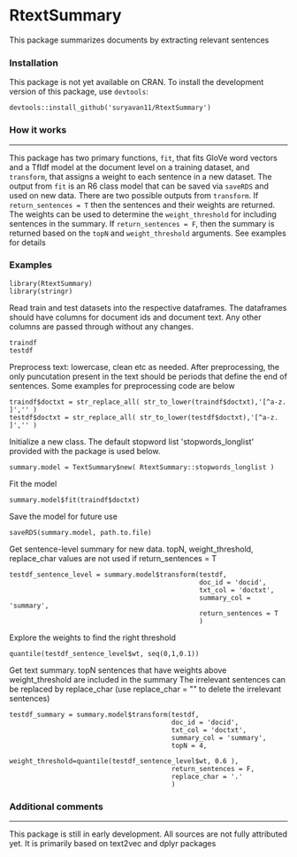 # RtextSummary
This package summarizes documents by extracting relevant sentences


### Installation

This package is not yet available on CRAN. To install the development version of this package, use `devtools`:

    devtools::install_github('suryavan11/RtextSummary')
    
### How it works
--------

This package has two primary functions, `fit`, that fits GloVe word vectors and a TfIdf model at the document level on a training dataset, and `transform`, that assigns a weight to each sentence in a new dataset. The output from `fit` is an R6 class model that can be saved via `saveRDS` and used on new data. There are two possible outputs from `transform`. If `return_sentences = T` then the sentences and their weights are returned. The weights can be used to determine the `weight_threshold` for including sentences in the summary. If `return_sentences = F`, then the summary is returned based on the `topN` and `weight_threshold` arguments. See examples for details

### Examples

    library(RtextSummary)
    library(stringr)
    
Read train and test datasets into the respective dataframes. 
The dataframes should have columns for document ids and document text. 
Any other columns are passed through without any changes.  

    traindf  
    testdf 
    
Preprocess text: lowercase, clean etc as needed. 
After preprocessing, the only puncutation present in the text should be periods that define the end of sentences.
Some examples for preprocessing code are below

    traindf$doctxt = str_replace_all( str_to_lower(traindf$doctxt),'[^a-z. ]','' )
    testdf$doctxt = str_replace_all( str_to_lower(testdf$doctxt),'[^a-z. ]','' )
    
Initialize a new class. The default stopword list 'stopwords_longlist' provided with the package is used below.

    summary.model = TextSummary$new( RtextSummary::stopwords_longlist )
    
Fit the model

    summary.model$fit(traindf$doctxt)
    
Save the model for future use

    saveRDS(summary.model, path.to.file)
    
Get sentence-level summary for new data. 
topN, weight_threshold, replace_char values are not used if return_sentences = T 

    testdf_sentence_level = summary.model$transform(testdf, 
                                                    doc_id = 'docid', 
                                                    txt_col = 'doctxt',
                                                    summary_col = 'summary',
                                                    return_sentences = T
                                                    )
                             
Explore the weights to find the right threshold

    quantile(testdf_sentence_level$wt, seq(0,1,0.1))
    
Get text summary. topN sentences that have weights above weight_threshold are included in the summary
The irrelevant sentences can be replaced by replace_char (use replace_char = "" to delete the irrelevant sentences) 

    testdf_summary = summary.model$transform(testdf,
                                             doc_id = 'docid',  
                                             txt_col = 'doctxt',
                                             summary_col = 'summary',
                                             topN = 4,
                                             weight_threshold=quantile(testdf_sentence_level$wt, 0.6 ),
                                             return_sentences = F,
                                             replace_char = '.'
                                             )
    
    
### Additional comments
--------

This package is still in early development. All sources are not fully attributed yet. It is primarily based on text2vec and dplyr packages

